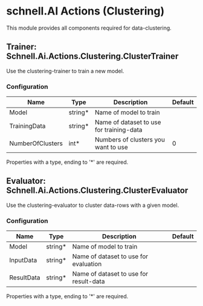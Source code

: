 # schnell.AI Actions (Clustering)

This module provides all components required for data-clustering.

## Trainer: Schnell.Ai.Actions.Clustering.ClusterTrainer

Use the clustering-trainer to train a new model.

### Configuration

| Name             | Type    | Description                              | Default |
|------------------|---------|------------------------------------------|---------|
| Model            | string* | Name of model to train                   |         |
| TrainingData     | string* | Name of dataset to use for training-data |         |
| NumberOfClusters | int*    | Numbers of clusters you want to use      | 0       |

Properties with a type, ending to '*' are required.


## Evaluator: Schnell.Ai.Actions.Clustering.ClusterEvaluator

Use the clustering-evaluator to cluster data-rows with a given model.

### Configuration

| Name       | Type   | Description                            | Default |
|------------|--------|----------------------------------------|---------|
| Model      | string* | Name of model to train                 |         |
| InputData  | string* | Name of dataset to use for evaluation  |         |
| ResultData | string* | Name of dataset to use for result-data |         |

Properties with a type, ending to '*' are required.
